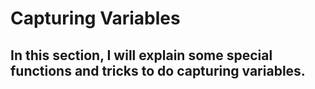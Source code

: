 # Capturing Variables

## In this section, I will explain some special functions and tricks to do capturing variables.
